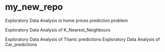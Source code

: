 # my_new_repo
Exploratory Data Analysis in home prices prediction problem

Exploratory Data Analysis of K_Nearest_Neighbours

Exploratory Data Analysis of Titanic predictions
Exploratory Data Analysis of Car_predictions
